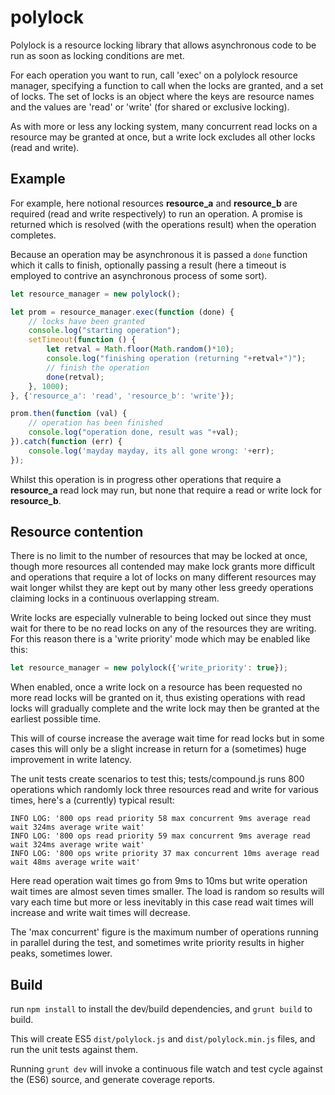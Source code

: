 # polylock

Polylock is a resource locking library that allows asynchronous
code to be run as soon as locking conditions are met.

For each operation you want to run, call 'exec' on a polylock resource
manager, specifying a function to call when the locks are granted, and
a set of locks. The set of locks is an object where the keys are resource
names and the values are 'read' or 'write' (for shared or exclusive locking).

As with more or less any locking system, many concurrent read locks on a
resource may be granted at once, but a write lock excludes all other locks
(read and write).

## Example

For example, here notional resources **resource_a** and **resource_b** are
required (read and write respectively) to run an operation. A promise is
returned which is resolved (with the operations result) when the operation
completes.

Because an operation may be asynchronous it is passed a `done` function
which it calls to finish, optionally passing a result (here a timeout
is employed to contrive an asynchronous process of some sort).

```javascript
let resource_manager = new polylock();

let prom = resource_manager.exec(function (done) {
    // locks have been granted
    console.log("starting operation");
    setTimeout(function () {
        let retval = Math.floor(Math.random()*10);
        console.log("finishing operation (returning "+retval+")");
        // finish the operation
        done(retval);
    }, 1000);
}, {'resource_a': 'read', 'resource_b': 'write'});

prom.then(function (val) {
    // operation has been finished
    console.log("operation done, result was "+val);
}).catch(function (err) {
    console.log('mayday mayday, its all gone wrong: '+err);
});
```

Whilst this operation is in progress other operations that require a
**resource_a** read lock may run, but none that require a read or write
lock for **resource_b**.

## Resource contention

There is no limit to the number of resources that may be locked at
once, though more resources all contended may make lock grants more
difficult and operations that require a lot of locks on many different
resources may wait longer whilst they are kept out by many other less
greedy operations claiming locks in a continuous overlapping stream.

Write locks are especially vulnerable to being locked out since they
must wait for there to be no read locks on any of the resources they
are writing. For this reason there is a 'write priority' mode which
may be enabled like this:

```javascript
let resource_manager = new polylock({'write_priority': true});
```

When enabled, once a write lock on a resource has been requested no
more read locks will be granted on it, thus existing operations with
read locks will gradually complete and the write lock may then be
granted at the earliest possible time.

This will of course increase the average wait time for read locks
but in some cases this will only be a slight increase in return for
a (sometimes) huge improvement in write latency.

The unit tests create scenarios to test this; tests/compound.js runs
800 operations which randomly lock three resources read and write
for various times, here's a (currently) typical result:

```
INFO LOG: '800 ops read priority 58 max concurrent 9ms average read wait 324ms average write wait'
INFO LOG: '800 ops read priority 59 max concurrent 9ms average read wait 324ms average write wait'
INFO LOG: '800 ops write priority 37 max concurrent 10ms average read wait 48ms average write wait'
```

Here read operation wait times go from 9ms to 10ms but write
operation wait times are almost seven times smaller. The load is
random so results will vary each time but more or less inevitably
in this case read wait times will increase and write wait times
will decrease.

The 'max concurrent' figure is the maximum number of operations
running in parallel during the test, and sometimes write priority
results in higher peaks, sometimes lower.

## Build

run `npm install` to install the dev/build dependencies, and
`grunt build` to build.

This will create ES5 `dist/polylock.js` and `dist/polylock.min.js`
files, and run the unit tests against them.

Running `grunt dev` will invoke a continuous file watch and test
cycle against the (ES6) source, and generate coverage reports.
